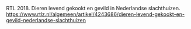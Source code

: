 RTL 2018. Dieren levend gekookt en gevild in Nederlandse slachthuizen. https://www.rtlz.nl/algemeen/artikel/4243686/dieren-levend-gekookt-en-gevild-nederlandse-slachthuizen